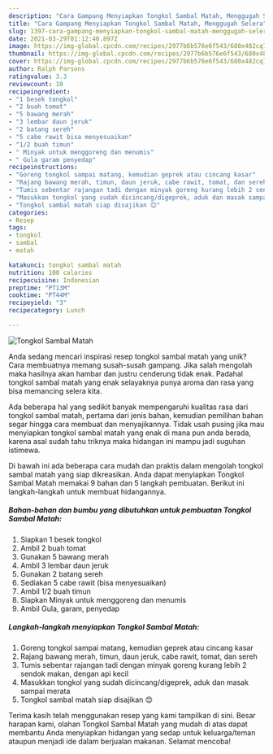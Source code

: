 ```yaml
---
description: "Cara Gampang Menyiapkan Tongkol Sambal Matah, Menggugah Selera"
title: "Cara Gampang Menyiapkan Tongkol Sambal Matah, Menggugah Selera"
slug: 1397-cara-gampang-menyiapkan-tongkol-sambal-matah-menggugah-selera
date: 2021-03-29T01:12:40.897Z
image: https://img-global.cpcdn.com/recipes/2977b6b576e6f543/680x482cq70/tongkol-sambal-matah-foto-resep-utama.jpg
thumbnail: https://img-global.cpcdn.com/recipes/2977b6b576e6f543/680x482cq70/tongkol-sambal-matah-foto-resep-utama.jpg
cover: https://img-global.cpcdn.com/recipes/2977b6b576e6f543/680x482cq70/tongkol-sambal-matah-foto-resep-utama.jpg
author: Ralph Parsons
ratingvalue: 3.3
reviewcount: 10
recipeingredient:
- "1 besek tongkol"
- "2 buah tomat"
- "5 bawang merah"
- "3 lembar daun jeruk"
- "2 batang sereh"
- "5 cabe rawit bisa menyesuaikan"
- "1/2 buah timun"
- " Minyak untuk menggoreng dan menumis"
- " Gula garam penyedap"
recipeinstructions:
- "Goreng tongkol sampai matang, kemudian geprek atau cincang kasar"
- "Rajang bawang merah, timun, daun jeruk, cabe rawit, tomat, dan sereh"
- "Tumis sebentar rajangan tadi dengan minyak goreng kurang lebih 2 sendok makan, dengan api kecil"
- "Masukkan tongkol yang sudah dicincang/digeprek, aduk dan masak sampai merata"
- "Tongkol sambal matah siap disajikan 😊"
categories:
- Resep
tags:
- tongkol
- sambal
- matah

katakunci: tongkol sambal matah 
nutrition: 100 calories
recipecuisine: Indonesian
preptime: "PT13M"
cooktime: "PT44M"
recipeyield: "3"
recipecategory: Lunch

---
```



![Tongkol Sambal Matah](https://img-global.cpcdn.com/recipes/2977b6b576e6f543/680x482cq70/tongkol-sambal-matah-foto-resep-utama.jpg)

Anda sedang mencari inspirasi resep tongkol sambal matah yang unik? Cara membuatnya memang susah-susah gampang. Jika salah mengolah maka hasilnya akan hambar dan justru cenderung tidak enak. Padahal tongkol sambal matah yang enak selayaknya punya aroma dan rasa yang bisa memancing selera kita.



Ada beberapa hal yang sedikit banyak mempengaruhi kualitas rasa dari tongkol sambal matah, pertama dari jenis bahan, kemudian pemilihan bahan segar hingga cara membuat dan menyajikannya. Tidak usah pusing jika mau menyiapkan tongkol sambal matah yang enak di mana pun anda berada, karena asal sudah tahu triknya maka hidangan ini mampu jadi suguhan istimewa.


Di bawah ini ada beberapa cara mudah dan praktis dalam mengolah tongkol sambal matah yang siap dikreasikan. Anda dapat menyiapkan Tongkol Sambal Matah memakai 9 bahan dan 5 langkah pembuatan. Berikut ini langkah-langkah untuk membuat hidangannya.

<!--inarticleads1-->

##### Bahan-bahan dan bumbu yang dibutuhkan untuk pembuatan Tongkol Sambal Matah:

1. Siapkan 1 besek tongkol
1. Ambil 2 buah tomat
1. Gunakan 5 bawang merah
1. Ambil 3 lembar daun jeruk
1. Gunakan 2 batang sereh
1. Sediakan 5 cabe rawit (bisa menyesuaikan)
1. Ambil 1/2 buah timun
1. Siapkan  Minyak untuk menggoreng dan menumis
1. Ambil  Gula, garam, penyedap




<!--inarticleads2-->

##### Langkah-langkah menyiapkan Tongkol Sambal Matah:

1. Goreng tongkol sampai matang, kemudian geprek atau cincang kasar
1. Rajang bawang merah, timun, daun jeruk, cabe rawit, tomat, dan sereh
1. Tumis sebentar rajangan tadi dengan minyak goreng kurang lebih 2 sendok makan, dengan api kecil
1. Masukkan tongkol yang sudah dicincang/digeprek, aduk dan masak sampai merata
1. Tongkol sambal matah siap disajikan 😊




Terima kasih telah menggunakan resep yang kami tampilkan di sini. Besar harapan kami, olahan Tongkol Sambal Matah yang mudah di atas dapat membantu Anda menyiapkan hidangan yang sedap untuk keluarga/teman ataupun menjadi ide dalam berjualan makanan. Selamat mencoba!

